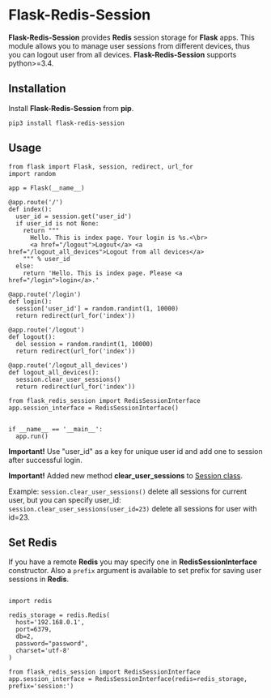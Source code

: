 Flask-Redis-Session
==============

__Flask-Redis-Session__ provides __Redis__ session storage for __Flask__ apps. This module allows you to manage user sessions from different devices, thus you can logout user from all devices. __Flask-Redis-Session__ supports python>=3.4.

Installation
--------------
Install __Flask-Redis-Session__ from __pip__.

`pip3 install flask-redis-session`

Usage
--------------
~~~~~~~~~~~~~~
from flask import Flask, session, redirect, url_for
import random

app = Flask(__name__)

@app.route('/')
def index():
  user_id = session.get('user_id')
  if user_id is not None:
    return """
      Hello. This is index page. Your login is %s.<\br>
      <a href="/logout">Logout</a> <a href="/logout_all_devices">Logout from all devices</a>
    """ % user_id
  else:
    return 'Hello. This is index page. Please <a href="/login">login</a>.'

@app.route('/login')
def login():
  session['user_id'] = random.randint(1, 10000)
  return redirect(url_for('index'))

@app.route('/logout')
def logout():
  del session = random.randint(1, 10000)
  return redirect(url_for('index'))

@app.route('/logout_all_devices')
def logout_all_devices():
  session.clear_user_sessions()
  return redirect(url_for('index'))

from flask_redis_session import RedisSessionInterface
app.session_interface = RedisSessionInterface()


if __name__ == '__main__':
  app.run()
~~~~~~~~~~~~~~

**Important!** Use "user_id" as a key for unique user id and add one to session after successful login.

**Important!** Added new method __clear_user_sessions__ to [Session class](http://flask.pocoo.org/docs/0.10/api/#sessions).

Example: `session.clear_user_sessions()` delete all sessions for current user, but you can specify user_id: `session.clear_user_sessions(user_id=23)` delete all sessions for user with id=23.

Set Redis
--------------
If you have a remote __Redis__ you may specify one in __RedisSessionInterface__ constructor. Also a `prefix` argument is available to set prefix for saving user sessions in __Redis__.

~~~~~~~~~~~~~~

import redis

redis_storage = redis.Redis(
  host='192.168.0.1',
  port=6379,
  db=2,
  password="password",
  charset='utf-8'
)

from flask_redis_session import RedisSessionInterface
app.session_interface = RedisSessionInterface(redis=redis_storage, prefix='session:')
~~~~~~~~~~~~~~
